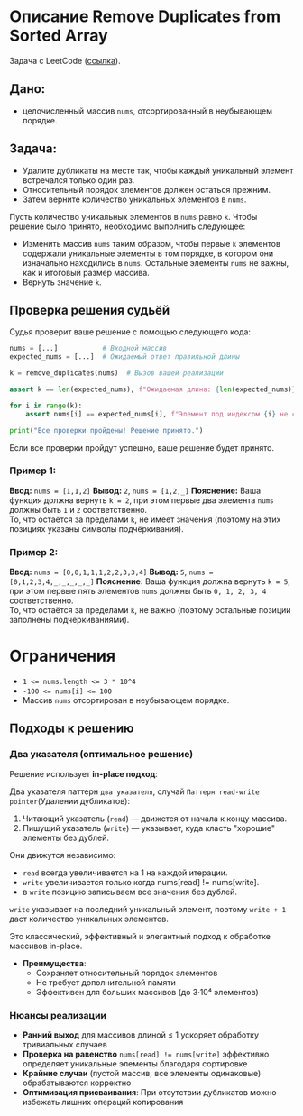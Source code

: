 # Описание Remove Duplicates from Sorted Array

Задача с LeetCode ([ссылка](https://leetcode.com/problems/remove-duplicates-from-sorted-array/description/?envType=study-plan-v2&envId=top-interview-150)).

## Дано:
- целочисленный массив `nums`, отсортированный в неубывающем порядке. 

## Задача:
- Удалите дубликаты на месте так, чтобы каждый уникальный элемент встречался только один раз. 
- Относительный порядок элементов должен остаться прежним.
- Затем верните количество уникальных элементов в `nums`.

Пусть количество уникальных элементов в `nums` равно `k`. Чтобы решение было принято, необходимо выполнить следующее:

- Изменить массив `nums` таким образом, чтобы первые `k` элементов содержали уникальные элементы в том порядке, в котором они изначально находились в `nums`. Остальные элементы `nums` не важны, как и итоговый размер массива.
- Вернуть значение `k`.

## Проверка решения судьёй

Судья проверит ваше решение с помощью следующего кода:

```python
nums = [...]           # Входной массив
expected_nums = [...]  # Ожидаемый ответ правильной длины

k = remove_duplicates(nums)  # Вызов вашей реализации

assert k == len(expected_nums), f"Ожидаемая длина: {len(expected_nums)}, получена: {k}"

for i in range(k):
    assert nums[i] == expected_nums[i], f"Элемент под индексом {i} не совпадает: {nums[i]} != {expected_nums[i]}"

print("Все проверки пройдены! Решение принято.")
```

Если все проверки пройдут успешно, ваше решение будет принято.

### Пример 1:

**Ввод:** `nums = [1,1,2]`
**Вывод:** `2`, `nums = [1,2,_]`
**Пояснение:** Ваша функция должна вернуть `k = 2`, при этом первые два элемента `nums` должны быть `1` и `2` соответственно.  
То, что остаётся за пределами `k`, не имеет значения (поэтому на этих позициях указаны символы подчёркивания).

### Пример 2:

**Ввод:** `nums = [0,0,1,1,1,2,2,3,3,4]`
**Вывод:** `5`, `nums = [0,1,2,3,4,_,_,_,_,_]`
**Пояснение:** Ваша функция должна вернуть `k = 5`, при этом первые пять элементов `nums` должны быть `0, 1, 2, 3, 4` соответственно.  
То, что остаётся за пределами `k`, не важно (поэтому остальные позиции заполнены подчёркиваниями).

# Ограничения

* `1 <= nums.length <= 3 * 10^4`
* `-100 <= nums[i] <= 100`
* Массив `nums` отсортирован в неубывающем порядке.

## Подходы к решению

### Два указателя (оптимальное решение)

Решение использует **in-place подход**:

Два указателя паттерн `два указателя`, случай `Паттерн read-write pointer`(Удалении дубликатов):
1. Читающий указатель (`read`) — движется от начала к концу массива.
2. Пишущий указатель (`write`) — указывает, куда класть "хорошие" элементы без дублей.

Они движутся независимо:
* `read` всегда увеличивается на 1 на каждой итерации.
* `write` увеличивается только когда nums[read] != nums[write].
* в `write` позицию записываем все значения без дублей.

`write` указывает на последний уникальный элемент, поэтому `write + 1` даст количество уникальных элементов.

Это классический, эффективный и элегантный подход к обработке массивов in-place.

- **Преимущества**:
  - Сохраняет относительный порядок элементов
  - Не требует дополнительной памяти
  - Эффективен для больших массивов (до 3·10⁴ элементов)

### Нюансы реализации
- **Ранний выход** для массивов длиной ≤ 1 ускоряет обработку тривиальных случаев
- **Проверка на равенство** `nums[read] != nums[write]` эффективно определяет уникальные элементы благодаря сортировке
- **Крайние случаи** (пустой массив, все элементы одинаковые) обрабатываются корректно
- **Оптимизация присваивания**: При отсутствии дубликатов можно избежать лишних операций копирования
